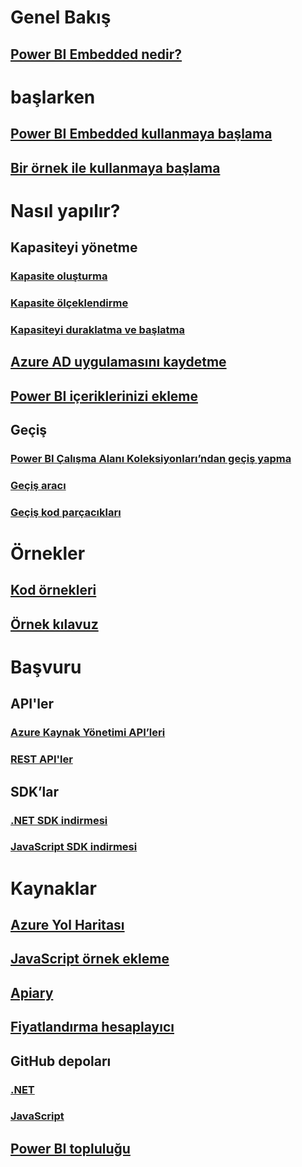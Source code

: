 # Genel Bakış
## [Power BI Embedded nedir?](what-is-power-bi-embedded.md)

# başlarken
## [Power BI Embedded kullanmaya başlama](get-started.md)
## [Bir örnek ile kullanmaya başlama](https://powerbi.microsoft.com/documentation/powerbi-developer-embed-sample-app-owns-data/)

# Nasıl yapılır?
## Kapasiteyi yönetme
### [Kapasite oluşturma](create-capacity.md)
### [Kapasite ölçeklendirme](scale-capacity.md)
### [Kapasiteyi duraklatma ve başlatma](pause-start.md)
## [Azure AD uygulamasını kaydetme](https://powerbi.microsoft.com/documentation/powerbi-developer-register-app/)
## [Power BI içeriklerinizi ekleme](https://powerbi.microsoft.com/documentation/powerbi-developer-embedding-content/)

## Geçiş
### [Power BI Çalışma Alanı Koleksiyonları’ndan geçiş yapma](migrate-from-power-bi-workspace-collections.md)
### [Geçiş aracı](migrate-tool.md)
### [Geçiş kod parçacıkları](migrate-code-snippets.md)

# Örnekler
## [Kod örnekleri](https://github.com/Microsoft/PowerBI-Developer-Samples)
## [Örnek kılavuz](https://powerbi.microsoft.com/documentation/powerbi-developer-embed-sample-app-owns-data/)

# Başvuru
## API'ler
### [Azure Kaynak Yönetimi API’leri](/rest/api/powerbiembedded/)
### [REST API'ler](https://msdn.microsoft.com/en-us/library/mt147898.aspx)
## SDK’lar
### [.NET SDK indirmesi](https://www.nuget.org/packages/Microsoft.PowerBI.Api/)
### [JavaScript SDK indirmesi](https://www.nuget.org/packages/Microsoft.PowerBI.JavaScript/)

# Kaynaklar
## [Azure Yol Haritası](https://azure.microsoft.com/roadmap/?category=intelligence-analytics)
## [JavaScript örnek ekleme](https://microsoft.github.io/PowerBI-JavaScript/demo/)
## [Apiary](http://docs.powerbi.apiary.io/)
## [Fiyatlandırma hesaplayıcı](https://azure.microsoft.com/pricing/calculator/)
## GitHub depoları
### [.NET](https://github.com/Microsoft/PowerBI-CSharp)
### [JavaScript](https://github.com/Microsoft/PowerBI-JavaScript)
## [Power BI topluluğu](http://community.powerbi.com/t5/Developer/bd-p/Developer)

